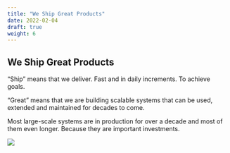 ```yaml
---
title: "We Ship Great Products"
date: 2022-02-04
draft: true
weight: 6
---
```


## We Ship Great Products

“Ship” means that we deliver. Fast and in daily increments. To achieve goals.

“Great” means that we are building scalable systems that can be used, extended and maintained for decades to come.

Most large-scale systems are in production for over a decade and most of them even longer. Because they are important investments.

![](/img/who-we-are/we-ship-great-products-1.jpg)
